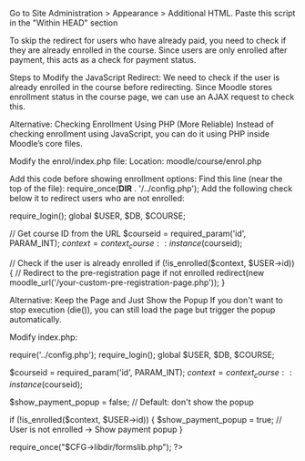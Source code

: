 Go to Site Administration > Appearance > Additional HTML.
Paste this script in the "Within HEAD" section

<script>
    document.addEventListener("DOMContentLoaded", function () {
        let url = new URL(window.location.href);
        if (url.pathname.includes('/enrol/index.php')) {
            // Redirect to a custom pre-registration page before enrollment
            window.location.href = "http://localhost:8084";
        }
    });
</script>


To skip the redirect for users who have already paid, you need to check if they are already enrolled in the course. Since users are only enrolled after payment, this acts as a check for payment status.

Steps to Modify the JavaScript Redirect:
We need to check if the user is already enrolled in the course before redirecting. Since Moodle stores enrollment status in the course page, we can use an AJAX request to check this.

<script>
    document.addEventListener("DOMContentLoaded", function () {
        let url = new URL(window.location.href);
        let params = new URLSearchParams(url.search);
        let courseId = params.get("id"); // Get course ID from URL

        // Define an array of course IDs that require redirection
        let restrictedCourses = ["2", "5", "10"]; // Change to your actual course IDs

        // Function to check if the user is already enrolled
        function checkEnrollment(courseId, callback) {
            fetch(`/course/view.php?id=${courseId}`)
                .then(response => response.text())
                .then(html => {
                    // If the course page contains "Enrolled courses", the user is already enrolled
                    if (html.includes('id="page-course-view"')) {
                        callback(true); // User is enrolled
                    } else {
                        callback(false); // User is not enrolled
                    }
                });
        }

        // If the course is restricted, check enrollment status
        if (url.pathname.includes('/enrol/index.php') && restrictedCourses.includes(courseId)) {
            checkEnrollment(courseId, function (isEnrolled) {
                if (!isEnrolled) {
                    // Redirect only if the user is NOT enrolled
                    window.location.href = "https://yourwebsite.com/pre-registration-page";
                }
            });
        }
    });
</script>


Alternative: Checking Enrollment Using PHP (More Reliable)
Instead of checking enrollment using JavaScript, you can do it using PHP inside Moodle’s core files.

Modify the enrol/index.php file:
Location: moodle/course/enrol.php

Add this code before showing enrollment options:
Find this line (near the top of the file):
require_once(__DIR__ . '/../config.php');
Add the following check below it to redirect users who are not enrolled:

require_login();
global $USER, $DB, $COURSE;

// Get course ID from the URL
$courseid = required_param('id', PARAM_INT);
$context = context_course::instance($courseid);

// Check if the user is already enrolled
if (!is_enrolled($context, $USER->id)) {
    // Redirect to the pre-registration page if not enrolled
    redirect(new moodle_url('/your-custom-pre-registration-page.php'));
}


Alternative: Keep the Page and Just Show the Popup
If you don't want to stop execution (die()), you can still load the page but trigger the popup automatically.

Modify index.php:

require('../config.php');
require_login();
global $USER, $DB, $COURSE;

$courseid = required_param('id', PARAM_INT);
$context = context_course::instance($courseid);

$show_payment_popup = false; // Default: don't show the popup

if (!is_enrolled($context, $USER->id)) {
    $show_payment_popup = true; // User is not enrolled → Show payment popup
}

require_once("$CFG->libdir/formslib.php");
?>

<!-- Include Paystack Payment UI -->
<?php include_once(__DIR__ . '/paystack_payment.php'); ?>

<script>
document.addEventListener("DOMContentLoaded", function() {
    let showPopup = <?php echo json_encode($show_payment_popup); ?>;
    if (showPopup) {
        document.getElementById("payNow").click(); // Auto-trigger the payment popup
    }
});
</script>


